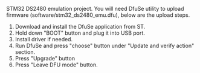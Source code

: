 STM32 DS2480 emulation project.
You will need DfuSe utility to upload firmware (software/stm32_ds2480_emu.dfu), below are the upload steps.
1) Download and install the DfuSe application from ST.
2) Hold down "BOOT" button and plug it into USB port.
3) Install driver if needed.
4) Run DfuSe and press "choose" button under "Update and verify action" section.
5) Press "Upgrade" button
6) Press "Leave DFU mode" button.

